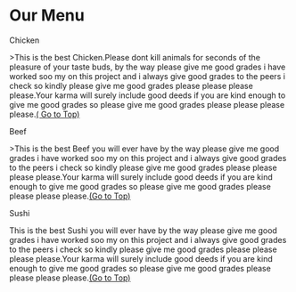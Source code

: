 <!DOCTYPE html>
<html>
<head>

<title>Module 3</title>


</head>
 
<link rel="stylesheet" href="style.css">



<body>

<h1 class="mt">Our Menu</h1>



<div class="r">

  <div class="col-lg-4 col-md-6 col-sm-12">
    <div class="boxx">
      <p class="in">Chicken</p>
      <p>>This is the best Chicken.Please dont kill animals for seconds of the pleasure of your taste buds,  by the way please give me good grades i have worked soo my on this project and i always give good grades to the peers i check so kindly please give me good grades please please please please.Your karma will surely include good deeds if you are kind enough to give me good grades so please give me good grades please please please please.<a href="#t">( Go to Top)</a></p>
    </div>
  </div>

  <div class="col-lg-4 col-md-6 col-sm-12">
    <div class="boxx">
      <p class="in">Beef</p>
      <p>>This is the best Beef you will ever have by the way please give me good grades i have worked soo my on this project and i always give good grades to the peers i check so kindly please give me good grades please please please please.Your karma will surely include good deeds if you are kind enough to give me good grades so please give me good grades please please please please.<a href="#t">(Go to Top)</a></p>
    </div>
  </div>


  <div class="col-lg-4 col-md-12 col-sm-12">
    <div class="boxx">
      <p class="in">Sushi</p>
      <p>This is the best Sushi you will ever have by the way please give me good grades i have worked soo my on this project and i always give good grades to the peers i check so kindly please give me good grades please please please please.Your karma will surely include good deeds if you are kind enough to give me good grades so please give me good grades please please please please.<a href="#t">(Go to Top)</a></p>
    </div>
  </div>

</div>


</body>
</html>
